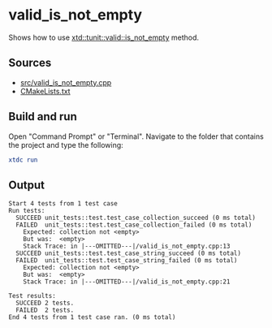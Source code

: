 # valid_is_not_empty

Shows how to use [xtd::tunit::valid::is_not_empty](https://gammasoft71.github.io/xtd/reference_guides/latest/classxtd_1_1tunit_1_1valid.html#a5873770dc074c8668b060b1ac5c436a2) method.

## Sources

* [src/valid_is_not_empty.cpp](src/valid_is_not_empty.cpp)
* [CMakeLists.txt](CMakeLists.txt)

## Build and run

Open "Command Prompt" or "Terminal". Navigate to the folder that contains the project and type the following:

```cmake
xtdc run
```

## Output

```
Start 4 tests from 1 test case
Run tests:
  SUCCEED unit_tests::test.test_case_collection_succeed (0 ms total)
  FAILED  unit_tests::test.test_case_collection_failed (0 ms total)
    Expected: collection not <empty>
    But was:  <empty>
    Stack Trace: in |---OMITTED---|/valid_is_not_empty.cpp:13
  SUCCEED unit_tests::test.test_case_string_succeed (0 ms total)
  FAILED  unit_tests::test.test_case_string_failed (0 ms total)
    Expected: collection not <empty>
    But was:  <empty>
    Stack Trace: in |---OMITTED---|/valid_is_not_empty.cpp:21

Test results:
  SUCCEED 2 tests.
  FAILED  2 tests.
End 4 tests from 1 test case ran. (0 ms total)
```
